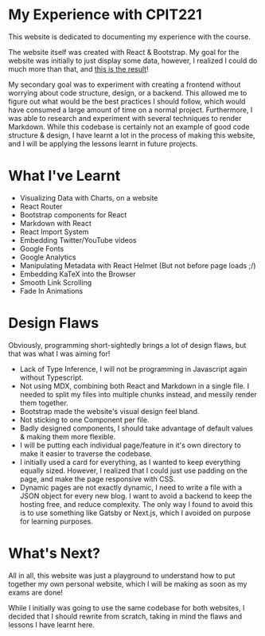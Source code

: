 # My Experience with CPIT221
This website is dedicated to documenting my experience with the course. 

The website itself was created with React & Bootstrap. My goal for the website was initially to just display some data, however, I realized I could do much more than that, and [this is the result](https://cpit221-experience.vercel.app/)!

My secondary goal was to experiment with creating a frontend without worrying about code structure, design, or a backend. This allowed me to figure out what would be the best practices I should follow, which would have consumed a large amount of time on a normal project. Furthermore, I was able to research and experiment with several techniques to render Markdown. While this codebase is certainly not an example of good code structure & design, I have learnt a lot in the process of making this website, and I will be applying the lessons learnt in future projects. 

# What I've Learnt
- Visualizing Data with Charts, on a website
- React Router
- Bootstrap components for React
- Markdown with React
- React Import System
- Embedding Twitter/YouTube videos
- Google Fonts
- Google Analytics
- Manipulating Metadata with React Helmet (But not before page loads ;/)
- Embedding KaTeX into the Browser
- Smooth Link Scrolling
- Fade In Animations

# Design Flaws

Obviously, programming short-sightedly brings a lot of design flaws, but that was what I was aiming for! 

- Lack of Type Inference, I will not be programming in Javascript again without Typescript.
- Not using MDX, combining both React and Markdown in a single file. I needed to split my files into multiple chunks instead, and messily render them together.
- Bootstrap made the website's visual design feel bland. 
- Not sticking to one Component per file.
- Badly designed components, I should take advantage of default values & making them more flexible.
- I will be putting each individual page/feature in it's own directory to make it easier to traverse the codebase.
- I initially used a card for everything, as I wanted to keep everything equally sized. However, I realized that I could just use padding on the page, and make the page responsive with CSS.
- Dynamic pages are not exactly dynamic, I need to write a file with a JSON object for every new blog. I want to avoid a backend to keep the hosting free, and reduce complexity. The only way I found to avoid this is to use something like Gatsby or Next.js, which I avoided on purpose for learning purposes.

# What's Next?
All in all, this website was just a playground to understand how to put together my own personal website, which I will be making as soon as my exams are done!

While I initially was going to use the same codebase for both websites, I decided that I should rewrite from scratch, taking in mind the flaws and lessons I have learnt here.
